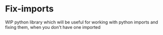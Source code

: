 # Fix-imports

WIP python library which will be useful for working with python imports and fixing them, when you don't have one imported
